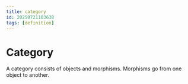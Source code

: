 ```yaml
---
title: category
id: 20250721103638
tags: [definition]
---
```

# Category
A category consists of objects and morphisms. Morphisms go from one object to another.